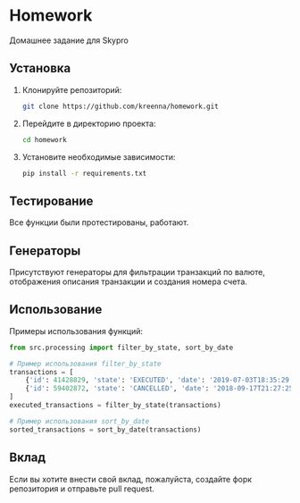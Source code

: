 # Homework

Домашнее задание для Skypro

## Установка

1. Клонируйте репозиторий:
   ```bash
   git clone https://github.com/kreenna/homework.git
   ```
2. Перейдите в директорию проекта:
   ```bash
   cd homework
   ```
3. Установите необходимые зависимости:
   ```bash
   pip install -r requirements.txt
   ```
   
## Тестирование

Все функции были протестированы, работают.

## Генераторы 

Присутствуют генераторы для фильтрации транзакций по валюте, отображения описания транзакции и создания номера счета.

## Использование

Примеры использования функций:

```python
from src.processing import filter_by_state, sort_by_date

# Пример использования filter_by_state
transactions = [
    {'id': 41428829, 'state': 'EXECUTED', 'date': '2019-07-03T18:35:29.512364'},
    {'id': 59402872, 'state': 'CANCELLED', 'date': '2018-09-17T21:27:25.241241'}
]
executed_transactions = filter_by_state(transactions)

# Пример использования sort_by_date
sorted_transactions = sort_by_date(transactions)
```

## Вклад

Если вы хотите внести свой вклад, пожалуйста, создайте форк репозитория и отправьте pull request.